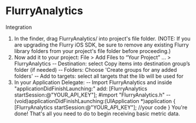 FlurryAnalytics
===============

Integration
1. In the finder, drag FlurryAnalytics/ into project's file folder. (NOTE: If you are upgrading the Flurry iOS SDK, be sure to remove any existing Flurry library folders from your project's file folder before proceeding.)
2. Now add it to your project:
File > Add Files to “Your Project” ... > FlurryAnalytics
-­‐ Destination: select Copy items into destination group’s folder (if needed) -­‐ Folders: Choose 'Create groups for any added folders'
-­‐ Add to targets: select all targets that the lib will be used for
3. In your Application Delegate:
-­‐ Import FlurryAnalytics and inside "applicationDidFinishLaunching:" add: [FlurryAnalytics startSession:@"YOUR_API_KEY"];
#import "FlurryAnalytics.h"
-­‐ (void)applicationDidFinishLaunching:(UIApplication *)application {
[FlurryAnalytics startSession:@"YOUR_API_KEY"];
//your code
}
You're done! That's all you need to do to begin receiving basic metric data.
